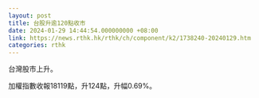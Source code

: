 ```yaml
---
layout: post
title: 台股升逾120點收市
date: 2024-01-29 14:44:54.000000000 +08:00
link: https://news.rthk.hk/rthk/ch/component/k2/1738240-20240129.htm
categories: rthk
---
```


台灣股市上升。

加權指數收報18119點，升124點，升幅0.69%。
